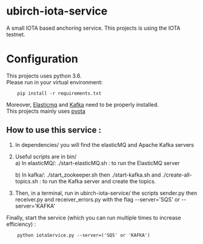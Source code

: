 # ubirch-iota-service
A small IOTA based anchoring service. This projects is using the IOTA testnet.

# Configuration
This projects uses python 3.6. <br>
Please run in your virtual environment:

        pip install -r requirements.txt
       
Moreover, [Elasticmq](https://github.com/adamw/elasticmq) and [Kafka](https://kafka.apache.org/) need to be properly installed. <br>
This projects mainly uses [pyota](https://media.readthedocs.org/pdf/pyota/develop/pyota.pdf)

## How to use this service :

1. In dependencies/ you will find the elasticMQ and Apache Kafka servers


3. Useful scripts are in bin/ <br>
    a) In elasticMQ/: ./start-elasticMQ.sh : to run the ElasticMQ server <br>
    
    b) In kafka/: ./start_zookeeper.sh then ./start-kafka.sh and ./create-all-topics.sh : to run the Kafka server and create the topics.<br>

        
4. Then, in a terminal, run in ubirch-iota-service/ the scripts sender.py then receiver.py and receiver_errors.py with the flag --server='SQS' or --server='KAFKA'<br>

Finally, start the service (which you can run multiple times to increase efficiency) :

        python iotaService.py --server=('SQS' or 'KAFKA')
